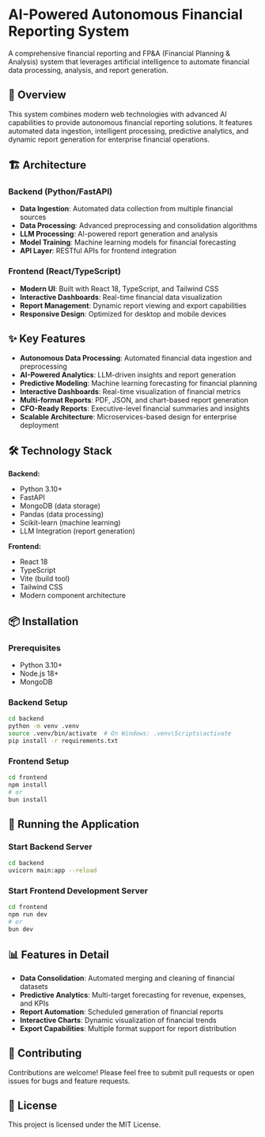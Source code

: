# AI-Powered Autonomous Financial Reporting System

A comprehensive financial reporting and FP&A (Financial Planning & Analysis) system that leverages artificial intelligence to automate financial data processing, analysis, and report generation.

## 🚀 Overview

This system combines modern web technologies with advanced AI capabilities to provide autonomous financial reporting solutions. It features automated data ingestion, intelligent processing, predictive analytics, and dynamic report generation for enterprise financial operations.

## 🏗️ Architecture

### Backend (Python/FastAPI)
- **Data Ingestion**: Automated data collection from multiple financial sources
- **Data Processing**: Advanced preprocessing and consolidation algorithms
- **LLM Processing**: AI-powered report generation and analysis
- **Model Training**: Machine learning models for financial forecasting
- **API Layer**: RESTful APIs for frontend integration

### Frontend (React/TypeScript)
- **Modern UI**: Built with React 18, TypeScript, and Tailwind CSS
- **Interactive Dashboards**: Real-time financial data visualization
- **Report Management**: Dynamic report viewing and export capabilities
- **Responsive Design**: Optimized for desktop and mobile devices

## ✨ Key Features

- **Autonomous Data Processing**: Automated financial data ingestion and preprocessing
- **AI-Powered Analytics**: LLM-driven insights and report generation
- **Predictive Modeling**: Machine learning forecasting for financial planning
- **Interactive Dashboards**: Real-time visualization of financial metrics
- **Multi-format Reports**: PDF, JSON, and chart-based report generation
- **CFO-Ready Reports**: Executive-level financial summaries and insights
- **Scalable Architecture**: Microservices-based design for enterprise deployment

## 🛠️ Technology Stack

**Backend:**
- Python 3.10+
- FastAPI
- MongoDB (data storage)
- Pandas (data processing)
- Scikit-learn (machine learning)
- LLM Integration (report generation)

**Frontend:**
- React 18
- TypeScript
- Vite (build tool)
- Tailwind CSS
- Modern component architecture

## 📦 Installation

### Prerequisites
- Python 3.10+
- Node.js 18+
- MongoDB

### Backend Setup
```bash
cd backend
python -m venv .venv
source .venv/bin/activate  # On Windows: .venv\Scripts\activate
pip install -r requirements.txt
```

### Frontend Setup
```bash
cd frontend
npm install
# or
bun install
```

## 🚀 Running the Application

### Start Backend Server
```bash
cd backend
uvicorn main:app --reload
```

### Start Frontend Development Server
```bash
cd frontend
npm run dev
# or
bun dev
```

## 📊 Features in Detail

- **Data Consolidation**: Automated merging and cleaning of financial datasets
- **Predictive Analytics**: Multi-target forecasting for revenue, expenses, and KPIs
- **Report Automation**: Scheduled generation of financial reports
- **Interactive Charts**: Dynamic visualization of financial trends
- **Export Capabilities**: Multiple format support for report distribution

## 🤝 Contributing

Contributions are welcome! Please feel free to submit pull requests or open issues for bugs and feature requests.

## 📄 License

This project is licensed under the MIT License.